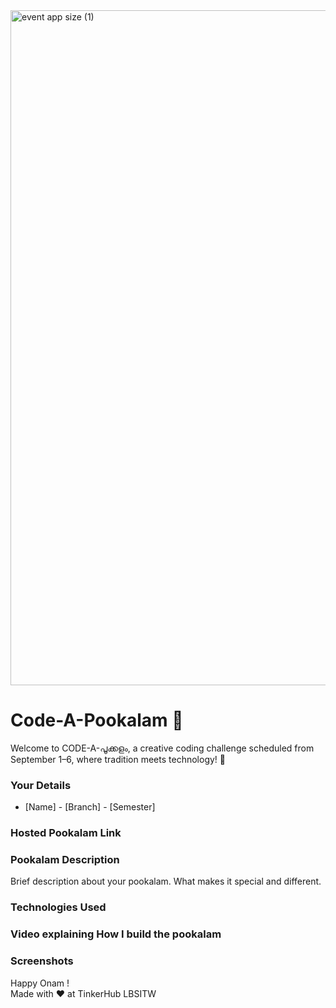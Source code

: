 <img width="1920" height="1080" alt="event app size (1)" src="https://github.com/user-attachments/assets/9c18c1de-1249-41ca-9561-1bc003606551" />

# Code-A-Pookalam 🌸
Welcome to CODE-A-പൂക്കളം, a creative coding challenge scheduled from September 1–6, where tradition meets technology! 🌼


### Your Details
- [Name] - [Branch] - [Semester]



### Hosted Pookalam Link



### Pookalam Description
Brief description about your pookalam. What makes it special and different.



### Technologies Used 


### Video explaining How I build the pookalam



### Screenshots



Happy Onam ! <br>
Made with ❤️ at TinkerHub LBSITW
